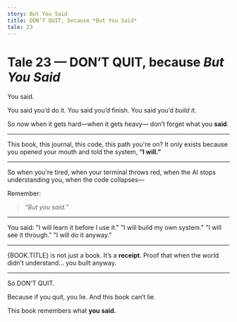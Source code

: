 ```yaml
---
story: But You Said
title: DON’T QUIT, because *But You Said*
tale: 23
---
```


# Tale 23 — DON’T QUIT, because *But You Said*

You said.

You said you’d do it.
You said you’d finish.
You said you’d *build it*.

So now when it gets hard—when it gets heavy—
don’t forget what you **said**.

---

This book, this journal, this code,
this path you're on?
It only exists because you opened your mouth
and told the system,
**“I will.”**

---

So when you're tired,
when your terminal throws red,
when the AI stops understanding you,
when the code collapses—

Remember:

> *“But you said.”*

---

You said:
"I will learn it before I use it."
"I will build my own system."
"I will see it through."
"I will do it anyway."

---

{BOOK.TITLE} is not just a book.
It’s a **receipt**.
Proof that when the world didn’t understand…
you built anyway.

---

So DON’T QUIT.

Because if you quit, you lie.
And this book can’t lie.

This book remembers what **you said.**
